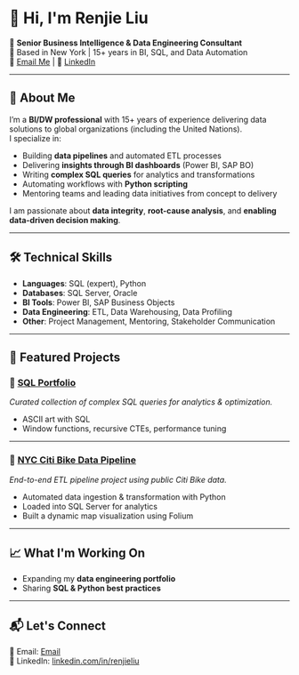 # 👋 Hi, I'm Renjie Liu  

💼 **Senior Business Intelligence & Data Engineering Consultant**  
📍 Based in New York | 15+ years in BI, SQL, and Data Automation  
📧 [Email Me](mailto:theLRJ@gmail.com) | 🔗 [LinkedIn](https://www.linkedin.com/in/renjieliu)  

---

## 🚀 About Me
I’m a **BI/DW professional** with 15+ years of experience delivering data solutions to global organizations (including the United Nations).  
I specialize in:  
- Building **data pipelines** and automated ETL processes  
- Delivering **insights through BI dashboards** (Power BI, SAP BO)  
- Writing **complex SQL queries** for analytics and transformations  
- Automating workflows with **Python scripting**  
- Mentoring teams and leading data initiatives from concept to delivery  

I am passionate about **data integrity**, **root-cause analysis**, and **enabling data-driven decision making**.

---

## 🛠️ Technical Skills
- **Languages**: SQL (expert), Python  
- **Databases**: SQL Server, Oracle  
- **BI Tools**: Power BI, SAP Business Objects  
- **Data Engineering**: ETL, Data Warehousing, Data Profiling  
- **Other**: Project Management, Mentoring, Stakeholder Communication  

---

## 📂 Featured Projects



### 🔗 [SQL Portfolio](https://github.com/renjieliu/SQL_Art)  
*Curated collection of complex SQL queries for analytics & optimization.*  
- ASCII art with SQL
- Window functions, recursive CTEs, performance tuning

---

### 🔗 [NYC Citi Bike Data Pipeline](https://github.com/renjieliu/citibike-data-pipeline)  
*End-to-end ETL pipeline project using public Citi Bike data.*  
- Automated data ingestion & transformation with Python  
- Loaded into SQL Server for analytics  
- Built a dynamic map visualization using Folium  


---

## 📈 What I'm Working On
- Expanding my **data engineering portfolio**  
- Sharing **SQL & Python best practices**  

---

## 📬 Let's Connect
📧 Email: [Email](mailto:theLRJ@gmail.com)  
🔗 LinkedIn: [linkedin.com/in/renjieliu](https://www.linkedin.com/in/renjieliu)  

<!-- 
---
⭐ **Check out my pinned repositories below to see my work in action!**
-->
